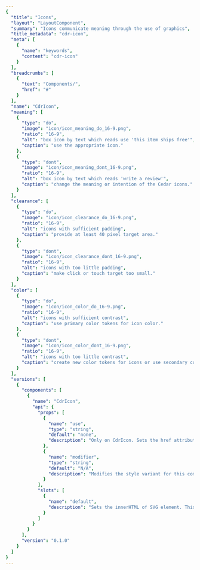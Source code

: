 ```yaml
---
{
  "title": "Icons",
  "layout": "LayoutComponent",
  "summary": "Icons communicate meaning through the use of graphics",
  "title_metadata": "cdr-icon",
  "meta": [
    {
      "name": "keywords",
      "content": "cdr-icon"
    }
  ],
  "breadcrumbs": [
    {
      "text": "Components/",
      "href": "#"
    }
  ],
  "name": "CdrIcon",
  "meaning": [
    {
      "type": "do",
      "image": "icon/icon_meaning_do_16-9.png",
      "ratio": "16-9",
      "alt": "box icon by text which reads use 'this item ships free'",
      "caption": "use the appropriate icon."
    },
    {
      "type": "dont",
      "image": "icon/icon_meaning_dont_16-9.png",
      "ratio": "16-9",
      "alt": "box icon by text which reads 'write a review'",
      "caption": "change the meaning or intention of the Cedar icons."
    }
  ],
  "clearance": [
    {
      "type": "do",
      "image": "icon/icon_clearance_do_16-9.png",
      "ratio": "16-9",
      "alt": "icons with sufficient padding",
      "caption": "provide at least 40 pixel target area."
    },
    {
      "type": "dont",
      "image": "icon/icon_clearance_dont_16-9.png",
      "ratio": "16-9",
      "alt": "icons with too little padding",
      "caption": "make click or touch target too small."
    }
  ],
  "color": [
    {
      "type": "do",
      "image": "icon/icon_color_do_16-9.png",
      "ratio": "16-9",
      "alt": "icons with sufficient contrast",
      "caption": "use primary color tokens for icon color."
    },
    {
      "type": "dont",
      "image": "icon/icon_color_dont_16-9.png",
      "ratio": "16-9",
      "alt": "icons with too little contrast",
      "caption": "create new color tokens for icons or use secondary color tokens."
    }
  ],
  "versions": [
    {
      "components": [
        {
          "name": "CdrIcon",
          "api": {
            "props": [
              {
                "name": "use",
                "type": "string",
                "default": "none",
                "description": "Only on CdrIcon. Sets the href attribute for use with SVG symbol sprite (CdrIconSprite)"
              },
              {
                "name": "modifier",
                "type": "string",
                "default": "N/A",
                "description": "Modifies the style variant for this component.  Possible values: {   ‘sm’  |  ‘md’  |  ‘lg’  }"
              }
            ],
            "slots": [
              {
                "name": "default",
                "description": "Sets the innerHTML of SVG element. This includes <title>, <desc>, or any other valid SVG xml."
              }
            ]
          }
        }
      ],
      "version": "0.1.0"
    }
  ]
}
---
```


<cdr-doc-tabs>
<template slot="Overview">
<cdr-doc-table-of-contents-shell 
    :appended-nav-items="[
      {
        text: 'Related Components'
      },
      {
        text: 'Buttons',
        href: '../button/'
      },
      {
        text: 'Links',
        href: '../link/'
      },
      {
        text: 'Iconography',
        href: '../../foundation/iconography/'
      }
    ]">

## SVG sprite

A collection of SVG icon files composed into a single file. This method provides a single server download request and caches icons for display. This is the most efficient way of displaying large numbers of icons.

<cdr-doc-example-code-pair :background-toggle="false" repository-href="https://github.com/rei/rei-cedar/tree/18.07.1/src/components/icon" sandbox-href="https://codesandbox.io/s/wq7x673mol" >

```html
  <cdr-icon-sprite />

  <cdr-icon use="#arrow-up" />
  <cdr-icon use="#arrow-down" />
```

</cdr-doc-example-code-pair>

## Individual icon components

Display any icon separately. This may be the easiest way to use an icon on a page however it is not recommended for every circumstance. When using a large number of icons, it will generate multiple server requests and slow down performance.

<cdr-doc-example-code-pair :background-toggle="false" repository-href="https://github.com/rei/rei-cedar/tree/18.07.1/src/components/icon" sandbox-href="https://codesandbox.io/s/wq7x673mol" >

```html
  <icon-caret-up />
  <icon-caret-down />
```

</cdr-doc-example-code-pair>

## Non-Cedar SVG

Create a new SVG icon using any valid internal SVG markup. This method creates an outer SVG wrapper for accessibility and styles. This is not recommended if using a large number of icons.

<cdr-doc-example-code-pair :background-toggle="false" repository-href="https://github.com/rei/rei-cedar/tree/18.07.1/src/components/icon" sandbox-href="https://codesandbox.io/s/wq7x673mol" >

```html
  <cdr-icon>
    <title>extremeBlk</title>
    <defs>
        <polygon id="path-1" points="6.5 18 0 9 6.5 0 13 9"></polygon>
        <mask id="mask-2" maskContentUnits="userSpaceOnUse" maskUnits="objectBoundingBox" x="0" y="0" width="13"
              height="18" fill="white">
            <use xlink:href="#path-1"></use>
        </mask>
        <polygon id="path-3" points="11.5 18 5 9 11.5 0 18 9"></polygon>
        <mask id="mask-4" maskContentUnits="userSpaceOnUse" maskUnits="objectBoundingBox" x="0" y="0" width="13"
              height="18" fill="white">
            <use xlink:href="#path-3"></use>
        </mask>
    </defs>
    <g id="Icons" stroke="none" stroke-width="1" fill="none" fill-rule="evenodd">
        <g id="extremeBlk" stroke-width="1.5" stroke="#F2F2F2" fill="#000000">
            <g id="extreme">
                <use id="Fill-9" mask="url(#mask-2)" xlink:href="#path-1"></use>
                <use id="Fill-9" mask="url(#mask-4)" xlink:href="#path-3"></use>
            </g>
        </g>
    </g>
  </cdr-icon>
```

</cdr-doc-example-code-pair>

## Accessibility 

To ensure that usage of this component complies with accessibility guidelines:
- If an icon conveys meaning, there must be an `alt` attribute that describes the action or idea that the icon represents
- If an icon is decorative, use an empty `alt` attribute 
<div class="cdr-stack--lg"></div>

Recommendations for writing alternative text: 
- Be succinct. Exclude unnecessary words
- Be informative and accurate 
- Write in the active voice
- Avoid technical jargon
<div class="cdr-stack--lg"></div>

W3C recommends using `<title>` and `<desc>` elements in SVG for assistive technologies; however these elements have mixed support for screen readers as explained here. Cedar follows these recommendations by:
- Adding `role=’presentation’` to icons. This hides them from screen readers and causes the icon to be a nested image inside of a button or a link
- Assigning the attribute `focusable=’false’` to the SVG element
- Using `aria-label` for buttons or Cedar’s hidden text CSS style for links


</cdr-doc-table-of-contents-shell>
</template>

<template slot="Design Guidelines">
<cdr-doc-table-of-contents-shell 
    :appended-nav-items="[
      {
        text: 'Related Components'
      },
      {
        text: 'Buttons',
        href: '../button/'
      },
      {
        text: 'Links',
        href: '../link/'
      },
      {
        text: 'Iconography',
        href: '../../foundation/iconography/'
      }
    ]">

## Use when
- Communicating simple actions and concepts that are easily understood, such as printing a receipt or sending email
- Making navigation easier for common actions. such as return to home page or search
- Representing an action, object or concept at a high level of abstraction, such as using the snowflake icon to represent snow sports
- Notifying users about status, such as the number of items in a shopping cart or a warning message 
- Conserving space for concepts that are difficult to depict, such as the progress icon or the 3-line “hamburger” menu

## Foundations
### Sizes
Icons are available in three sizes: small (16px), medium (24px), and large (32px).  Default size is 24px; however designers can choose a different size.

<cdr-img class="cdr-doc-article-img" :src="$withBase(`/icon/Spec__Icon__Sizes_4-3.png`)" alt="Cedar icon sizes" />

### Color
Ensure that icons use contrast ratio of 4.5:1 contrast between icon color and background color. Follow recommendations in the [Color article](../../foundation/color/) for pairing light and dark color tokens.

<cdr-img class="cdr-doc-article-img" :src="$withBase(`/icon/Spec__Icon__Colors_21-9.png`)" alt="Cedar icon sizes" />

### Clearance
Adequate space around the icon allows for legibility and touch. A minimum touch target area of 40px is recommended for standalone iconography.

When the mouse and keyboard are the primary input methods or when icons are paired inline with text, measurements may be condensed to accommodate denser layouts. Icon size should align to the line-height of the paired text element. 

<cdr-img class="cdr-doc-article-img" :src="$withBase(`/icon/Spec__Icon__Spacing_21-9.png`)" alt="Cedar icon sizes" />

## Icon Library

<icon-grid />

List of icons with names and descriptions about when or how to use each icon. Icons are referred to as:
- `<name-of-icon>` when using with the method for SVG sprite. For example, account-profile 
- `Icon<NameOfIcon>` when using with the method for Individual icon component. For example, the icon, ‘account-profile’ becomes IconAccountProfile

<icon-table />

## Behavior
When using icons with links or buttons, make sure that the icon communicates intended meaning.

<do-dont :examples="$page.frontmatter.meaning" class="cdr-stack--lg"/>

Ensure that icons are sized to provide a minimum click or touch target. 

<do-dont :examples="$page.frontmatter.clearance" class="cdr-stack--lg"/>

Ensure that icons use contrast ratio of 4.5:1 between icon color and background color.

<do-dont :examples="$page.frontmatter.color" class="cdr-stack--lg"/>


</cdr-doc-table-of-contents-shell>
</template>

<template slot="API">
<cdr-doc-table-of-contents-shell
    :appended-nav-items="[
      {
        text: 'Related Components'
      },
      {
        text: 'Buttons',
        href: '../button/'
      },
      {
        text: 'Links',
        href: '../link/'
      },
      {
        text: 'Iconography',
        href: '../../foundation/iconography/'
      }
    ]">

## Props

<cdr-doc-api type="prop" :api-data="$page.frontmatter.versions[0].components[0].api.props" />

## Slots

CdrIcon and all Icon* (IconArrowUp, IconCalendar, etc.) components have a default slot.

<cdr-doc-api type="slot" :api-data="$page.frontmatter.versions[0].components[0].api.slots" />

## Installation

Resources are available within the [CdrIcon package](https://www.npmjs.com/package/@rei/cdr-icon):

- Component: `@rei/cdr-accordion`
- Component styles: `cdr-accordion.css`

<div class="cdr-stack--xl" />

To incorporate the required assets for a component, use the following steps:

### 1. Install using NPM

Install the CdrIcon package using `npm` in your terminal:

_Terminal_

```bash
npm i -S @rei/cdr-icon
```

### 2. Import dependencies

_main.js_

```bash
// import your required css.
import '@rei/cdr-icon/dist/cdr-icon.css';
```

### 3. Add component to a template

_local.vue_

```vue
<template>
  ...
    <icon-arrow-down />
  ...
</template>

<script>
import { IconArrowDown } from '@rei/cdr-icon';
export default {
  ...
  components: {
     IconArrowDown  
  }
}
</script>
```

## Usage

The **CdrIcon** package contains many different components:

1. **CdrIcon**  -- This is a basic SVG wrapper. This component allows for using Non-Cedar SVGs. Use this component in conjunction with the CdrIconSprite package
2. **CdrIconSprite** -- A symbol definition sprite with all Cedar icons
3. Individual icons -- For available icons, view [Cedar Icon Library](?active-tab=design-guidelines&active-link=icon-library) on Design Guidelines tab

There are 3 different options to display SVG icons on your page using the `CdrIcon` package.

### 1. SVG Sprite

#### Option A: Inline symbol sprite
 
Requires: 
- Icon sprite inline on page
 
The sprite needs to be available on any page where the icons are being used, so add the sprite component at the base layout or index:

_App.vue (base template)_

```vue
<template> 
  <div id="main"> 
    <cdr-icon-sprite /> 
 
    <router-view></router-view> // rest of app
  </div> 
</template> 
 
<script> 
import { CdrIconSprite } from '@rei/cdr-icon';

... 
components: {
  CdrIconSprite
}
... 
</script> 
```

_Child.vue (any descendant component of App.vue above)_

```vue
<template> 
  <div> 
    <cdr-icon use="#caret-right" />
  </div> 
</template> 
 
<script> 
import { CdrIcon } from '@rei/cdr-icon';

... 
components: {
  CdrIcon
}
... 
</script> 
```

#### Option B: External symbol defs
 
Requires:
- `@rei/cdr-icon/sprite/cdr-icon-sprite.svg`
- A webpack loader to handle the asset. This example assumes the file-loader package
- A polyfill for external SVG resource. Possible packages are: svgxuse or svg4everybody 
 
Within an individual component (there may be a better way to scale this if the code calls it in many places): 

```vue
<template> 
  ... 
  <cdr-icon :use="`${iconUrl}#caret-right`" />
  ... 
</template> 
 
<script> 
// import the sprite so file-loader will do its magic 
@import iconUrl from '@rei/cdr-assets/dist/cdr-icons.svg`; 
 
export default { 
  ... 
  data() { 
    return { 
      iconUrl 
    }; 
  } 
} 
 
</script> 
```

### 2. Individual icon components
 
This may be the easiest way to use an icon on a page however use this method carefully. This method will increase HTML file size and slow down performance if using a lot of icons. 
 
Requires:
- Install  `@rei/cdr-icon`

```vue
<template>
  ...
    <icon-caret-right />
    <icon-clock />
  ...
</template>

<script>
import { IconCaretRight, IconClock } from '@rei/cdr-icon';

...
  components: {
    IconCaretRight,
    IconClock
  }
...

</script>
```

### 3. Non-Cedar SVG
 
The CdrIcon package is simply an SVG with default attributes set for accessibility and styling. 

- Any SVG markup can be used
- Any attributes added will override the defaults
- This method will increase HTML file size and slow down performance if using a lot of icons.
 
Requires: 
- None

Use any valid SVG markup in the CdrIcon slot. 

```vue
<template> 
  ... 
  <cdr-icon viewBox="0 0 30 30">
    <title>My icon</title>
    <path d="M12 12c1.9329966 0 3.5-1.5670034 3.5-3.5C15.5 6.56700338 13.9329966 5 12 5S8.5 6.56700338 8.5 8.5c0 1.9329966 1.5670034 3.5 3.5 3.5zm6.7621385 7c-.8850139-2.8946791-3.5777143-5-6.7621387-5-3.1844245 0-5.87712493 2.1053209-6.76213876 5H18.7621385zM4 21c-.55228475 0-1-.4477153-1-1h-.00754862a9.07963802 9.07963802 0 0 1 .01314502-.1064258c.00185549-.0175393.0041644-.0349433.00691478-.0522001.43595408-3.2192393 2.56090871-5.9021068 5.45328094-7.1270196C7.26398091 11.7054407 6.5 10.191939 6.5 8.5 6.5 5.46243388 8.96243388 3 12 3c3.0375661 0 5.5 2.46243388 5.5 5.5 0 1.6919391-.763981 3.2054409-1.9657923 4.2143547 2.8923661 1.2249103 5.0173178 3.9077692 5.4532779 7.1269995.0027529.0172699.0050636.0346873.0069201.0522401A9.07834213 9.07834213 0 0 1 21.0075481 20H21c0 .5522847-.4477153 1-1 1H4z"/>
  </cdr-icon> 
  ... 
</template> 
 
<script> 
@import { CdrIcon } from '@rei/cdr-icon'; 
 
...
  components: {
    CdrIcon
  }
...
 
</script>
```

## Modifiers

Following variants are available to the `cdr-icon` modifier attribute: 
| Value | Description |
|:-------|:-----------------------|
| 'sm' | Sets icon size to 16px |
| 'md' | Sets icon size to 24px |
| 'lg' | Sets icon size to 32px |

</cdr-doc-table-of-contents-shell>
</template>

<template slot="History">

## 1.0.0

- All icon components have a slot that accepts any SVG xml
- Individual icon components for all icons (use only what you need)
- CdrIcon is lower-level component that acts as an SVG wrapper.
- Link to full dev [changelog](https://github.com/rei/rei-cedar/blob/master/src/components/icon/CHANGELOG.md)

</template>
</cdr-doc-tabs>
